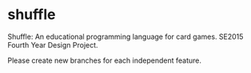 shuffle
=======

Shuffle: An educational programming language for card games. SE2015 Fourth Year Design Project. 

Please create new branches for each independent feature. 

